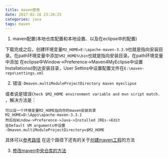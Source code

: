 ```yaml
---
title: maven使用
date: 2017-02-16 23:26:25
categories: java
tags: maven
---
```


1. maven配置(本地仓库配置和本地设置、以及在eclipse中的配置)

下载完成之后，创建环境变量`M2_HOME=E:\apache-maven-3.3.9`也就是指向安装目录。在path环境变量中添加`%M2_HOME%\bin`也就是指向安装目录。在path环境变量中添加
在eclipse中Window->Preference->Maven4MyEclipse中设置Installationsd到达安装目录，User Settins中设置配置文件在`E:\maven-repo\settings.xml`


2. 错误`-Dmaven.multiModuleProjectDirectory maven myeclipse`

或者说是错误`Check $M2_HOME environment variable and mvn script match. `，解决方法是：
```
可以设一个环境变量M2_HOME指向你的maven安装目录
M2_HOME=D:\Apps\apache-maven-3.3.1
然后在Window->Preference->Java->Installed JREs->Edit
在Default VM arguments中设置
-Dmaven.multiModuleProjectDirectory=$M2_HOME
```
具体可以[参考路径](http://fxb4632242.iteye.com/blog/2193945)
在这个路径下还有的关于[创建maven工程](http://panyongzheng.iteye.com/blog/2200514)的方法

3. [修改maven中央仓库的方法](http://blog.csdn.net/whh743/article/details/53579668)
